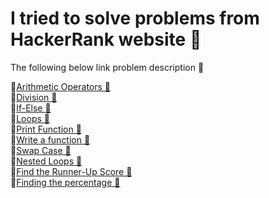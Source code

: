 # I tried to solve problems from HackerRank website 🌟

The following below link problem description 🎯

🔹[Arithmetic Operators 🔗](https://www.hackerrank.com/challenges/python-arithmetic-operators/problem?isFullScreen=true) <br />
🔹[Division 🔗](https://www.hackerrank.com/challenges/python-division/problem?isFullScreen=true) <br />
🔹[If-Else 🔗](https://www.hackerrank.com/challenges/py-if-else/problem?isFullScreen=true) <br />
🔹[Loops 🔗](https://www.hackerrank.com/challenges/python-loops/problem?isFullScreen=true) <br />
🔹[Print Function 🔗](https://www.hackerrank.com/challenges/python-print/problem?isFullScreen=true) <br />
🔹[Write a function 🔗](https://www.hackerrank.com/challenges/write-a-function/problem?isFullScreen=true) <br />
🔹[Swap Case 🔗](https://www.hackerrank.com/challenges/swap-case/problem?isFullScreen=true) <br />
🔹[Nested Loops 🔗](https://www.hackerrank.com/challenges/nested-list/problem?isFullScreen=true) <br />
🔹[Find the Runner-Up Score 🔗](https://www.hackerrank.com/challenges/find-second-maximum-number-in-a-list/problem?isFullScreen=true) <br />
🔹[Finding the percentage 🔗](https://www.hackerrank.com/challenges/finding-the-percentage/problem?isFullScreen=true) <br />


